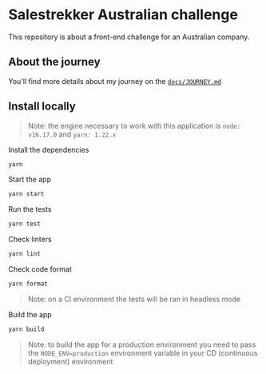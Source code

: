 # Salestrekker Australian challenge

This repository is about a front-end challenge for an Australian company.

## About the journey

You'll find more details about my journey on the [`docs/JOURNEY.md`](https://github.com/pedroSoaresll/salestrekker-australian-challenge/blob/main/docs/JOURNEY.md)

## Install locally

> Note: the engine necessary to work with this application is `node: v16.17.0` and `yarn: 1.22.x`

Install the dependencies

```sh
yarn
```

Start the app

```sh
yarn start
```

Run the tests

```sh
yarn test
```

Check linters

```sh
yarn lint
```

Check code format

```sh
yarn format
```

> Note: on a CI environment the tests will be ran in headless mode

Build the app

```sh
yarn build
```

> Note: to build the app for a production environment you need to pass the `NODE_ENV=production` environment variable in your CD (continuous deployment) environment
